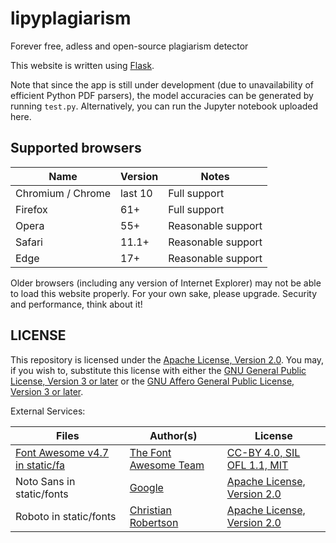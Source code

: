# lipyplagiarism
Forever free, adless and open-source plagiarism detector

This website is written using [Flask](https://flask.palletsprojects.com/).

Note that since the app is still under development (due to unavailability of efficient Python PDF parsers), the model accuracies can be generated by running `test.py`. Alternatively, you can run the Jupyter notebook uploaded here.

## Supported browsers

| Name              | Version | Notes                                             |
| ----------------- | ------- | ------------------------------------------------- |
| Chromium / Chrome | last 10 | Full support                                      |
| Firefox           | 61+     | Full support                                      |
| Opera             | 55+     | Reasonable support                                |
| Safari            | 11.1+   | Reasonable support                                |
| Edge              | 17+     | Reasonable support                                |

Older browsers (including any version of Internet Explorer) may not be able to load this website properly.
For your own sake, please upgrade. Security and performance, think about it!

## LICENSE

This repository is licensed under the [Apache License, Version 2.0](https://github.com/BurraAbhishek/lipyplagiarism/blob/main/LICENSE). You may, if you wish to, substitute this license with either the [GNU General Public License, Version 3 or later](https://www.gnu.org/licenses/gpl-3.0.txt) or the [GNU Affero General Public License, Version 3 or later](https://www.gnu.org/licenses/agpl-3.0.txt).

External Services:

Files | Author(s) | License
--- | --- | ---
[Font Awesome v4.7 in static/fa](https://github.com/BurraAbhishek/lipyplagiarism/tree/main/static/fa) | [The Font Awesome Team](https://github.com/FortAwesome/Font-Awesome#team) | [CC-BY 4.0, SIL OFL 1.1, MIT](https://github.com/FortAwesome/Font-Awesome/blob/master/LICENSE.txt)
Noto Sans in static/fonts | [Google](https://fonts.google.com/specimen/Noto+Sans) | [Apache License, Version 2.0](https://www.apache.org/licenses/LICENSE-2.0)
Roboto in static/fonts | [Christian Robertson](https://fonts.google.com/specimen/Roboto) | [Apache License, Version 2.0](https://www.apache.org/licenses/LICENSE-2.0)

